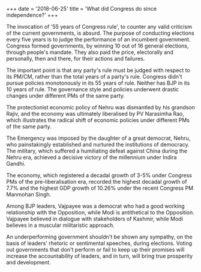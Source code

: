+++
date = '2018-06-25'
title = 'What did Congress do since independence?'
+++

The invocation of '55 years of Congress rule', to counter any valid criticism of the current governments, is absurd. The purpose of conducting elections every five years is to judge the performance of an incumbent government. Congress formed governments, by winning 10 out of 16 general elections, through people's mandate. They also paid the price, electorally and personally, then and there, for their actions and failures.

The important point is that any party's rule must be judged with respect to its PM/CM, rather than the total years of a party's rule. Congress didn't pursue policies monotonously in its 55 years of rule. Neither has BJP in its 10 years of rule. The governance style and policies underwent drastic changes under different PMs of the same party.

The protectionist economic policy of Nehru was dismantled by his grandson Rajiv, and the economy was ultimately liberalised by PV Narasimha Rao, which illustrates the radical shift of economic policies under different PMs of the same party.

The Emergency was imposed by the daughter of a great democrat, Nehru, who painstakingly established and nurtured the institutions of democracy. The military, which suffered a humiliating defeat against China during the Nehru era, achieved a decisive victory of the millennium under Indira Gandhi.

The economy, which registered a decadal growth of 3-5% under Congress PMs of the pre-liberalisation era, recorded the highest decadal growth of 7.7% and the highest GDP growth of 10.26% under the recent Congress PM Manmohan Singh.

Among BJP leaders, Vajpayee was a democrat who had a good working relationship with the Opposition, while Modi is antithetical to the Opposition. Vajpayee believed in dialogue with stakeholders of Kashmir, while Modi believes in a muscular militaristic approach.

An underperforming government shouldn't be shown any sympathy, on the basis of leaders' rhetoric or sentimental speeches, during elections. Voting out governments that don't perform or fail to keep up their promises will increase the accountability of leaders, and in turn, will bring true prosperity and development.
